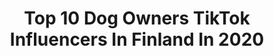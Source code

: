 ---
title: Top 10 Dog Owners TikTok Influencers In Finland In 2020
description: >-
  Find top dog owners TikTok influencers in Finland in 2020. Most popular hashtags: #dog #coronavirus #animals #animalcrossing.
platform: TikTok
profiles:
  - username: "boris_the_pug"
    fullname: >-
      Boris
    location: "Finland"
    followers: 6521
    engagement: 2236
    commentsToLikes: 0.042448
    id: cka63lu264wv40i78i3zj58lk
    verified: false
    hashtags: "#dogfood, #dnatest, #field, #toiletchallege"
  - username: "nataliatyurlik"
    fullname: >-
      Natalia Tyurlik
    location: "Finland"
    followers: 3867
    engagement: 480
    commentsToLikes: 0.018566
    id: ck9eq1rmdv5wg0j785hw9wn04
    verified: false
    hashtags: "#fypage, #hipsdonttlie, #flipchallenge, #challenge"
  - username: "skyline0silver"
    fullname: >-
      😎sky💋
    location: "Finland"
    followers: 18362
    engagement: 1894
    commentsToLikes: 0.024443
    id: ck83z6lj5y6j50j78g1751y5s
    verified: false
    hashtags: "#artstyle, #drawingmaster, #illusionchallenge, #quicksketch"
  - username: "ohdamnniki"
    fullname: >-
      Móni Takács
    location: "Finland"
    followers: 9344
    engagement: 459
    commentsToLikes: 0.095743
    id: cka0qsrx4e0o30i78mwqa9lf1
    verified: false
    hashtags: "#transition, #transformationchallenge, #toiletpaperchallenge, #tric"
  - username: "sariaalto"
    fullname: >-
      Sari Aalto
    location: "Finland"
    followers: 1814694
    engagement: 1819
    commentsToLikes: 0.014025
    id: ck83z6kmuy6790j78ylozwe08
    verified: true
    hashtags: "#safehands, #handhygiene, #oldphoto, #wipe"
  - username: "thiccgoldielocks"
    fullname: >-
      em
    location: "Finland"
    followers: 6310
    engagement: 1092
    commentsToLikes: 0.027772
    id: cka0n1wlxxrnv0i78e0hdslqw
    verified: false
    hashtags: "#friends, #chinese, #dog, #lgbt"
  - username: "jejkobbb"
    fullname: >-
      Jejkobbb
    location: "Finland"
    followers: 6800
    engagement: 1573
    commentsToLikes: 0.010600
    id: ck8aeahjpbb0g0j78auedkm4q
    verified: false
    hashtags: "#shrekchallenge, #sidfromiceage, #starwarsmemes, #shiningonmyex"
  - username: "miskahaakana"
    fullname: >-
      Miska
    location: "Finland"
    followers: 37092
    engagement: 1256
    commentsToLikes: 0.012879
    id: cka0n1tzpxr520i78fhtmkybn
    verified: false
    hashtags: "#toiletpaperchallenge, #foryourpage, #pizza, #prank"
---